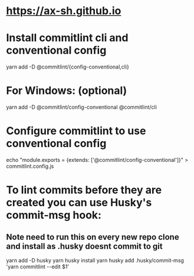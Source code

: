 # https://ax-sh.github.io

# Install commitlint cli and conventional config

yarn add -D @commitlint/{config-conventional,cli}

# For Windows: (optional)

yarn add -D @commitlint/config-conventional @commitlint/cli

# Configure commitlint to use conventional config

echo "module.exports = {extends: ['@commitlint/config-conventional']}" > commitlint.config.js

# To lint commits before they are created you can use Husky's commit-msg hook:

## Note need to run this on every new repo clone and install as .husky doesnt commit to git

yarn add -D husky
yarn husky install
yarn husky add .husky/commit-msg 'yarn commitlint --edit $1'
